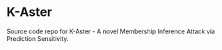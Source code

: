 # K-Aster
Source code repo for K-Aster - A novel Membership Inference Attack via Prediction Sensitivity.
